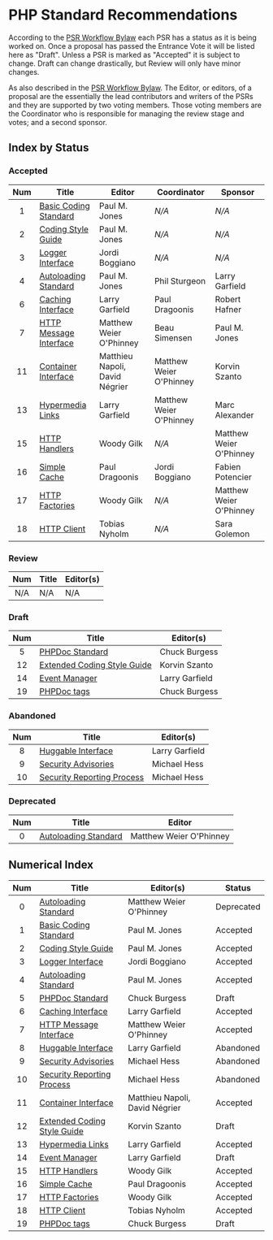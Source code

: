 # PHP Standard Recommendations

According to the [PSR Workflow Bylaw][workflow] each PSR has a status as it is being worked on. Once a proposal has passed the Entrance Vote it will be listed here as "Draft". Unless a PSR is marked as "Accepted" it is subject to change. Draft can change drastically, but Review will only have minor changes.

As also described in the [PSR Workflow Bylaw][workflow]. The Editor, or editors, of a proposal are the essentially the lead contributors and writers of the PSRs and they are supported by two voting members. Those voting members are the Coordinator who is responsible for managing the review stage and votes; and a second sponsor.

## Index by Status

### Accepted

| Num | Title                          | Editor                         |  Coordinator            | Sponsor          |
|:---:|--------------------------------|--------------------------------|-------------------------|------------------|
| 1   | [Basic Coding Standard][psr1]  | Paul M. Jones                  | _N/A_                   | _N/A_            |
| 2   | [Coding Style Guide][psr2]     | Paul M. Jones                  | _N/A_                   | _N/A_            |
| 3   | [Logger Interface][psr3]       | Jordi Boggiano                 | _N/A_                   | _N/A_            |
| 4   | [Autoloading Standard][psr4]   | Paul M. Jones                  | Phil Sturgeon           | Larry Garfield   |
| 6   | [Caching Interface][psr6]      | Larry Garfield                 | Paul Dragoonis          | Robert Hafner    |
| 7   | [HTTP Message Interface][psr7] | Matthew Weier O'Phinney        | Beau Simensen           | Paul M. Jones    |
| 11  | [Container Interface][psr11]   | Matthieu Napoli, David Négrier | Matthew Weier O'Phinney | Korvin Szanto    |
| 13  | [Hypermedia Links][psr13]      | Larry Garfield                 | Matthew Weier O'Phinney | Marc Alexander   |
| 15  | [HTTP Handlers][psr15]         | Woody Gilk                     | _N/A_                   | Matthew Weier O'Phinney |
| 16  | [Simple Cache][psr16]          | Paul Dragoonis                 | Jordi Boggiano          | Fabien Potencier |
| 17  | [HTTP Factories][psr17]        | Woody Gilk                     | _N/A_                   | Matthew Weier O'Phinney |
| 18  | [HTTP Client][psr18]           | Tobias Nyholm                  | _N/A_                   | Sara Golemon |

### Review

| Num | Title                                | Editor(s)                      |
|:---:|--------------------------------------|--------------------------------|
| N/A | N/A                                  | N/A                            |

### Draft

| Num | Title                                | Editor(s)                      |
|:---:|--------------------------------------|--------------------------------|
| 5   | [PHPDoc Standard][psr5]              | Chuck Burgess                  |
| 12  | [Extended Coding Style Guide][psr12] | Korvin Szanto                  |
| 14  | [Event Manager][psr14]               | Larry Garfield                 |
| 19  | [PHPDoc tags][psr19]                 | Chuck Burgess                  |

### Abandoned

| Num | Title                                | Editor(s)                      |
|:---:|--------------------------------------|--------------------------------|
| 8   | [Huggable Interface][psr8]           | Larry Garfield                 |
| 9   | [Security Advisories][psr9]          | Michael Hess                   |
| 10  | [Security Reporting Process][psr10]  | Michael Hess                   |

### Deprecated

| Num | Title                          | Editor                  |
|:---:|--------------------------------|-------------------------|
| 0   | [Autoloading Standard][psr0]   | Matthew Weier O'Phinney |

## Numerical Index

| Num | Title                                | Editor(s)                      | Status     |
|:---:|--------------------------------------|--------------------------------|------------|
| 0   | [Autoloading Standard][psr0]         | Matthew Weier O'Phinney        | Deprecated |
| 1   | [Basic Coding Standard][psr1]        | Paul M. Jones                  | Accepted   |
| 2   | [Coding Style Guide][psr2]           | Paul M. Jones                  | Accepted   |
| 3   | [Logger Interface][psr3]             | Jordi Boggiano                 | Accepted   |
| 4   | [Autoloading Standard][psr4]         | Paul M. Jones                  | Accepted   |
| 5   | [PHPDoc Standard][psr5]              | Chuck Burgess                  | Draft      |
| 6   | [Caching Interface][psr6]            | Larry Garfield                 | Accepted   |
| 7   | [HTTP Message Interface][psr7]       | Matthew Weier O'Phinney        | Accepted   |
| 8   | [Huggable Interface][psr8]           | Larry Garfield                 | Abandoned  |
| 9   | [Security Advisories][psr9]          | Michael Hess                   | Abandoned  |
| 10  | [Security Reporting Process][psr10]  | Michael Hess                   | Abandoned  |
| 11  | [Container Interface][psr11]         | Matthieu Napoli, David Négrier | Accepted   |
| 12  | [Extended Coding Style Guide][psr12] | Korvin Szanto                  | Draft      |
| 13  | [Hypermedia Links][psr13]            | Larry Garfield                 | Accepted   |
| 14  | [Event Manager][psr14]               | Larry Garfield                 | Draft      |
| 15  | [HTTP Handlers][psr15]               | Woody Gilk                     | Accepted   |
| 16  | [Simple Cache][psr16]                | Paul Dragoonis                 | Accepted   |
| 17  | [HTTP Factories][psr17]              | Woody Gilk                     | Accepted   |
| 18  | [HTTP Client][psr18]                 | Tobias Nyholm                  | Accepted   |
| 19  | [PHPDoc tags][psr19]                 | Chuck Burgess                  | Draft      |

[workflow]: https://github.com/php-fig/fig-standards/blob/master/bylaws/002-psr-workflow.md
[psr0]: https://github.com/php-fig/fig-standards/blob/master/accepted/PSR-0.md
[psr1]: https://github.com/php-fig/fig-standards/blob/master/accepted/PSR-1-basic-coding-standard.md
[psr2]: https://github.com/php-fig/fig-standards/blob/master/accepted/PSR-2-coding-style-guide.md
[psr3]: https://github.com/php-fig/fig-standards/blob/master/accepted/PSR-3-logger-interface.md
[psr4]: https://github.com/php-fig/fig-standards/blob/master/accepted/PSR-4-autoloader-meta.md
[psr5]: https://github.com/phpDocumentor/fig-standards/tree/master/proposed/phpdoc.md
[psr6]: https://github.com/php-fig/fig-standards/blob/master/accepted/PSR-6-cache.md
[psr7]: https://github.com/php-fig/fig-standards/blob/master/accepted/PSR-7-http-message.md
[psr8]: https://github.com/php-fig/fig-standards/blob/master/proposed/psr-8-hug/
[psr9]: https://github.com/php-fig/fig-standards/blob/master/proposed/security-disclosure-publication.md
[psr10]: https://github.com/php-fig/fig-standards/blob/master/proposed/security-reporting-process.md
[psr11]: https://github.com/php-fig/fig-standards/blob/master/accepted/PSR-11-container.md
[psr12]: https://github.com/php-fig/fig-standards/blob/master/proposed/extended-coding-style-guide.md
[psr13]: https://github.com/php-fig/fig-standards/blob/master/accepted/PSR-13-links.md
[psr14]: https://github.com/php-fig/fig-standards/blob/master/proposed/event-dispatcher.md
[psr15]: https://github.com/php-fig/fig-standards/blob/master/accepted/PSR-15-request-handlers.md
[psr16]: https://github.com/php-fig/fig-standards/blob/master/accepted/PSR-16-simple-cache.md
[psr17]: https://github.com/php-fig/fig-standards/blob/master/accepted/PSR-17-http-factory.md
[psr18]: https://github.com/php-fig/fig-standards/tree/master/accepted/PSR-18-http-client.md
[psr19]: https://github.com/php-fig/fig-standards/blob/master/proposed/phpdoc-tags.md
